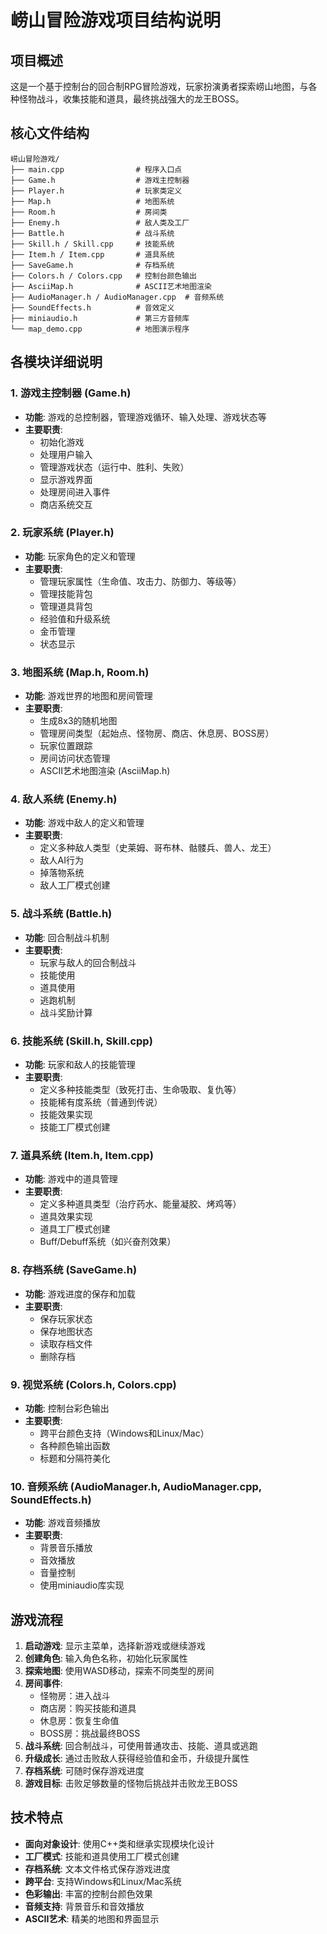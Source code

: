 # 崂山冒险游戏项目结构说明

## 项目概述

这是一个基于控制台的回合制RPG冒险游戏，玩家扮演勇者探索崂山地图，与各种怪物战斗，收集技能和道具，最终挑战强大的龙王BOSS。

## 核心文件结构

```text
崂山冒险游戏/
├── main.cpp                # 程序入口点
├── Game.h                  # 游戏主控制器
├── Player.h                # 玩家类定义
├── Map.h                   # 地图系统
├── Room.h                  # 房间类
├── Enemy.h                 # 敌人类及工厂
├── Battle.h                # 战斗系统
├── Skill.h / Skill.cpp     # 技能系统
├── Item.h / Item.cpp       # 道具系统
├── SaveGame.h              # 存档系统
├── Colors.h / Colors.cpp   # 控制台颜色输出
├── AsciiMap.h              # ASCII艺术地图渲染
├── AudioManager.h / AudioManager.cpp  # 音频系统
├── SoundEffects.h          # 音效定义
├── miniaudio.h             # 第三方音频库
└── map_demo.cpp            # 地图演示程序
```

## 各模块详细说明

### 1. 游戏主控制器 (Game.h)
- **功能**: 游戏的总控制器，管理游戏循环、输入处理、游戏状态等
- **主要职责**:
  - 初始化游戏
  - 处理用户输入
  - 管理游戏状态（运行中、胜利、失败）
  - 显示游戏界面
  - 处理房间进入事件
  - 商店系统交互

### 2. 玩家系统 (Player.h)
- **功能**: 玩家角色的定义和管理
- **主要职责**:
  - 管理玩家属性（生命值、攻击力、防御力、等级等）
  - 管理技能背包
  - 管理道具背包
  - 经验值和升级系统
  - 金币管理
  - 状态显示

### 3. 地图系统 (Map.h, Room.h)
- **功能**: 游戏世界的地图和房间管理
- **主要职责**:
  - 生成8x3的随机地图
  - 管理房间类型（起始点、怪物房、商店、休息房、BOSS房）
  - 玩家位置跟踪
  - 房间访问状态管理
  - ASCII艺术地图渲染 (AsciiMap.h)

### 4. 敌人系统 (Enemy.h)
- **功能**: 游戏中敌人的定义和管理
- **主要职责**:
  - 定义多种敌人类型（史莱姆、哥布林、骷髅兵、兽人、龙王）
  - 敌人AI行为
  - 掉落物系统
  - 敌人工厂模式创建

### 5. 战斗系统 (Battle.h)
- **功能**: 回合制战斗机制
- **主要职责**:
  - 玩家与敌人的回合制战斗
  - 技能使用
  - 道具使用
  - 逃跑机制
  - 战斗奖励计算

### 6. 技能系统 (Skill.h, Skill.cpp)
- **功能**: 玩家和敌人的技能管理
- **主要职责**:
  - 定义多种技能类型（致死打击、生命吸取、复仇等）
  - 技能稀有度系统（普通到传说）
  - 技能效果实现
  - 技能工厂模式创建

### 7. 道具系统 (Item.h, Item.cpp)
- **功能**: 游戏中的道具管理
- **主要职责**:
  - 定义多种道具类型（治疗药水、能量凝胶、烤鸡等）
  - 道具效果实现
  - 道具工厂模式创建
  - Buff/Debuff系统（如兴奋剂效果）

### 8. 存档系统 (SaveGame.h)
- **功能**: 游戏进度的保存和加载
- **主要职责**:
  - 保存玩家状态
  - 保存地图状态
  - 读取存档文件
  - 删除存档

### 9. 视觉系统 (Colors.h, Colors.cpp)
- **功能**: 控制台彩色输出
- **主要职责**:
  - 跨平台颜色支持（Windows和Linux/Mac）
  - 各种颜色输出函数
  - 标题和分隔符美化

### 10. 音频系统 (AudioManager.h, AudioManager.cpp, SoundEffects.h)
- **功能**: 游戏音频播放
- **主要职责**:
  - 背景音乐播放
  - 音效播放
  - 音量控制
  - 使用miniaudio库实现

## 游戏流程

1. **启动游戏**: 显示主菜单，选择新游戏或继续游戏
2. **创建角色**: 输入角色名称，初始化玩家属性
3. **探索地图**: 使用WASD移动，探索不同类型的房间
4. **房间事件**:
   - 怪物房：进入战斗
   - 商店房：购买技能和道具
   - 休息房：恢复生命值
   - BOSS房：挑战最终BOSS
5. **战斗系统**: 回合制战斗，可使用普通攻击、技能、道具或逃跑
6. **升级成长**: 通过击败敌人获得经验值和金币，升级提升属性
7. **存档系统**: 可随时保存游戏进度
8. **游戏目标**: 击败足够数量的怪物后挑战并击败龙王BOSS

## 技术特点

- **面向对象设计**: 使用C++类和继承实现模块化设计
- **工厂模式**: 技能和道具使用工厂模式创建
- **存档系统**: 文本文件格式保存游戏进度
- **跨平台**: 支持Windows和Linux/Mac系统
- **色彩输出**: 丰富的控制台颜色效果
- **音频支持**: 背景音乐和音效播放
- **ASCII艺术**: 精美的地图和界面显示